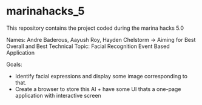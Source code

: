 # marinahacks_5
This repository contains the project coded during the marina hacks 5.0

Names: Andre Baderous, Aayush Roy, Hayden Chelstorm
-> Aiming for Best Overall and Best Technical
Topic: Facial Recognition Event Based Application

Goals: 
- Identify facial expressions and display some image corresponding to that.
- Create a browser to store this AI + have some UI thats a one-page application with interactive screen
  
